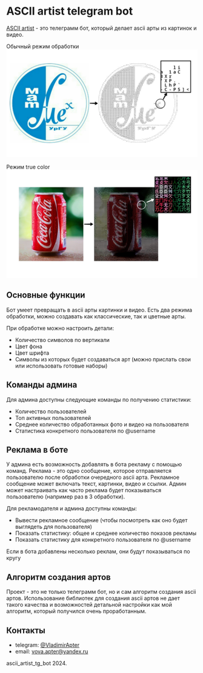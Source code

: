 # ASCII artist telegram bot

[ASCII artist](https://t.me/ascii_artist_bot) - это телеграмм бот, 
который делает ascii арты из картинок и видео.

Обычный режим обработки
![default mode example](default_mode_example.jpg)

Режим true color
![true color mode example](truecolor_mode_example.jpg)


## Основные функции
Бот умеет превращать в ascii арты картинки и видео. Есть два режима обработки, 
можно создавать как классические, так и цветные арты.

При обработке можно настроить детали:
- Количество символов по вертикали
- Цвет фона
- Цвет шрифта
- Символы из которых будет создаваться арт (можно прислать свои или 
использовать готовые наборы)

## Команды админа
Для админа доступны следующие команды по получению статистики:
- Количество пользователей
- Топ активных пользователей
- Среднее количество обработанных фото и видео на пользователя
- Статистика конкретного пользователя по @username

## Реклама в боте
У админа есть возможность добавлять в бота рекламу с помощью команд.
Реклама - это одно сообщение, которое отправляется пользователю после 
обработки очередного ascii арта. Рекламное сообщение может включать текст, 
картинки, видео и ссылки. Админ может настраивать как часто реклама будет 
показываться пользователю (например раз в 3 обработки).

Для рекламодателя и админа доступны команды:
- Вывести рекламное сообщение (чтобы посмотреть как оно будет выглядеть для пользователя)
- Показать статистику: общее и среднее количество показов рекламы
- Показать статистику для конкретного пользователя по @username

Если в бота добавлены несколько реклам, они будут показываться по кругу

## Алгоритм создания артов
Проект - это не только телеграмм бот, но и сам алгоритм создания ascii артов. 
Использование библиотек для создания ascii артов не дает такого качества и 
возможностей детальной настройки как мой алгоритм, который получился очень 
проработанным. 

## Контакты

- telegram: [@VladimirApter](https://t.me/VladimirApter)
- email: [vova.apter@yandex.ru](mailto:vova.apter@yandex.ru)

ascii_artist_tg_bot 2024.
